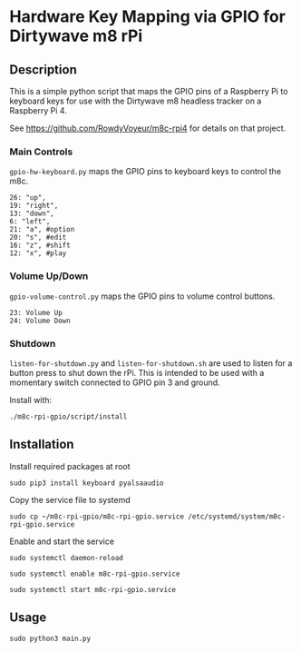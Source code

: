 # Hardware Key Mapping via GPIO for Dirtywave m8 rPi
## Description
This is a simple python script that maps the GPIO pins of a Raspberry Pi to keyboard keys for use with the Dirtywave m8 headless tracker on a Raspberry Pi 4.

See https://github.com/RowdyVoyeur/m8c-rpi4 for details on that project.

### Main Controls
`gpio-hw-keyboard.py` maps the GPIO pins to keyboard keys to control the m8c.
```
26: "up",
19: "right",
13: "down",
6: "left",
21: "a", #option
20: "s", #edit
16: "z", #shift
12: "x", #play
```

### Volume Up/Down
`gpio-volume-control.py` maps the GPIO pins to volume control buttons.

```
23: Volume Up
24: Volume Down
```


### Shutdown
`listen-for-shutdown.py` and `listen-for-shutdown.sh` are used to listen for a button press to shut down the rPi. This is intended to be used with a momentary switch connected to GPIO pin 3 and ground.

Install with:

```
./m8c-rpi-gpio/script/install
```


## Installation
Install required packages at root

```
sudo pip3 install keyboard pyalsaaudio
```

Copy the service file to systemd

```
sudo cp ~/m8c-rpi-gpio/m8c-rpi-gpio.service /etc/systemd/system/m8c-rpi-gpio.service
```

Enable and start the service

```
sudo systemctl daemon-reload
```

```
sudo systemctl enable m8c-rpi-gpio.service
```

```
sudo systemctl start m8c-rpi-gpio.service
```

## Usage

```
sudo python3 main.py
```
